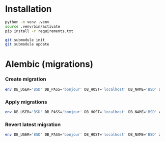 # Installation

```bash
python -m venv .venv
source .venv/bin/activate
pip install -r requirements.txt
```

```bash
git submodule init
git submodule update
```


# Alembic (migrations)

### Create migration
```bash
env DB_USER='BSD' DB_PASS='bonjour' DB_HOST='localhost' DB_NAME='BSD' alembic revision --autogenerate -m "Create a baseline migrations"
```

### Apply migrations
```bash
env DB_USER='BSD' DB_PASS='bonjour' DB_HOST='localhost' DB_NAME='BSD' alembic upgrade head
```

### Revert latest migration
```bash
env DB_USER='BSD' DB_PASS='bonjour' DB_HOST='localhost' DB_NAME='BSD' alembic downgrade -1
```